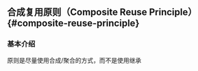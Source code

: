 ## 合成复用原则（Composite Reuse Principle） {#composite-reuse-principle}

### 基本介绍

原则是尽量使用合成/聚合的方式，而不是使用继承
